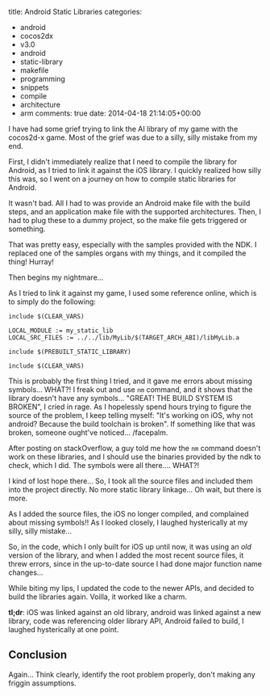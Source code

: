 title: Android Static Libraries
categories:
- android
- cocos2dx
- v3.0
- android
- static-library
- makefile
- programming
- snippets
- compile
- architecture
- arm
comments: true
date: 2014-04-18 21:14:05+00:00

I have had some grief trying to link the AI library of my game with the cocos2d-x game. Most of the grief was due to a silly, silly mistake from my end.

First, I didn't immediately realize that I need to compile the library for Android, as I tried to link it against the iOS library. I quickly realized how silly this was, so I went on a journey on how to compile static libraries for Android.

It wasn't bad. All I had to was provide an Android make file with the build steps, and an application make file with the supported architectures. Then, I had to plug these to a dummy project, so the make file gets triggered or something.

That was pretty easy, especially with the samples provided with the NDK. I replaced one of the samples organs with my things, and it compiled the thing! Hurray!

Then begins my nightmare...

As I tried to link it against my game, I used some reference online, which is to simply do the following:

```text
include $(CLEAR_VARS)

LOCAL_MODULE := my_static_lib
LOCAL_SRC_FILES := ../../lib/MyLib/$(TARGET_ARCH_ABI)/libMyLib.a

include $(PREBUILT_STATIC_LIBRARY)

include $(CLEAR_VARS)

```

This is probably the first thing I tried, and it gave me errors about missing symbols... WHAT?! I freak out and use `nm` command, and it shows that the library doesn't have any symbols... "GREAT! THE BUILD SYSTEM IS BROKEN", I cried in rage. As I hopelessly spend hours trying to figure the source of the problem, I keep telling myself: "It's working on iOS, why not android? Because the build toolchain is broken". If something like that was broken, someone ought've noticed... /facepalm.

After posting on stackOverflow, a guy told me how the `nm` command doesn't work on these libraries, and I should use the binaries provided by the ndk to check, which I did. The symbols were all there.... WHAT?!

I kind of lost hope there... So, I took all the source files and included them into the project directly. No more static library linkage... Oh wait, but there is more.

As I added the source files, the iOS no longer compiled, and complained about missing symbols!! As I looked closely, I laughed hysterically at my silly, silly mistake...

So, in the code, which I only built for iOS up until now, it was using an *old* version of the library, and when I added the most recent source files, it threw errors, since in the up-to-date source I had done major function name changes...

While biting my lips, I updated the code to the newer APIs, and decided to build the libraries again. Voilla, it worked like a charm.

**tl;dr**: iOS was linked against an old library, android was linked against a new library, code was referencing older library API, Android failed to build, I laughed hysterically at one point.

## Conclusion

Again... Think clearly, identify the root problem properly, don't making any friggin assumptions.

